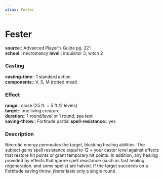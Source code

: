 ```yaml
---
alias: Fester
---
```


# Fester 

**source**:: Advanced Player's Guide pg. 221  
**school**:: necromancy
**level**:: inquisitor 3, witch 2

### Casting 

**casting-time**:: 1 standard action  
**components**:: V, S, M (rotted meat)

### Effect 

**range**:: close (25 ft. + 5 ft./2 levels)  
**target**:: one living creature  
**duration**:: 1 round/level or 1 round; see text  
**saving-throw**:: Fortitude partial
**spell-resistance**:: yes

### Description 

Necrotic energy permeates the target, blocking healing abilities. The subject gains spell resistance equal to 12 + your caster level against effects that restore hit points or grant temporary hit points. In addition, any healing provided by effects that ignore spell resistance (such as fast healing, regeneration, and some spells) are halved. If the target succeeds on a Fortitude saving throw, *fester* lasts only a single round.

